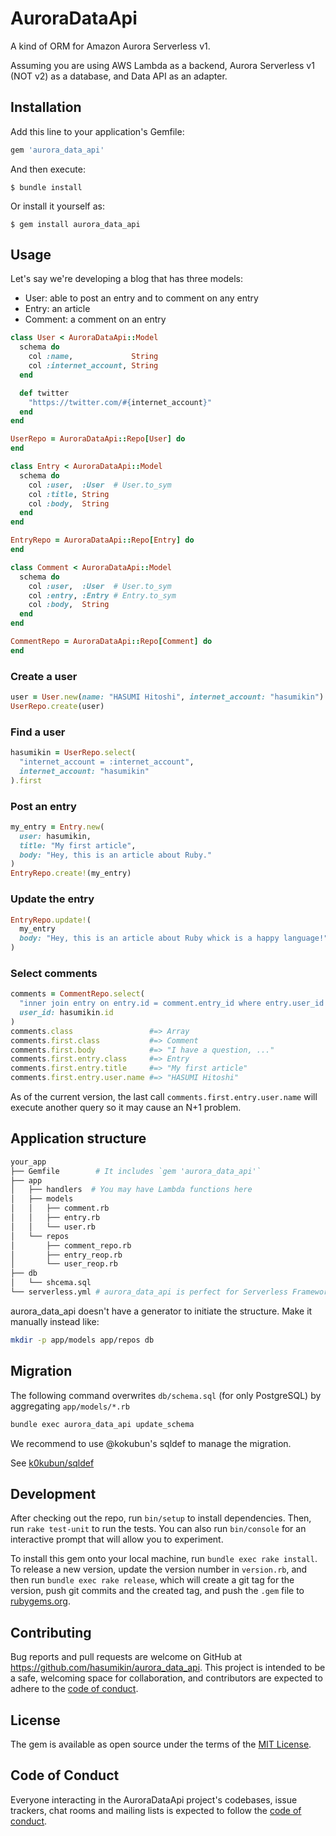 # AuroraDataApi

A kind of ORM for Amazon Aurora Serverless v1.

Assuming you are using AWS Lambda as a backend, Aurora Serverless v1 (NOT v2) as a database, and Data API as an adapter.

## Installation

Add this line to your application's Gemfile:

```ruby
gem 'aurora_data_api'
```

And then execute:

    $ bundle install

Or install it yourself as:

    $ gem install aurora_data_api

## Usage

Let's say we're developing a blog that has three models:

- User: able to post an entry and to comment on any entry
- Entry: an article
- Comment: a comment on an entry

```ruby
class User < AuroraDataApi::Model
  schema do
    col :name,             String
    col :internet_account, String
  end

  def twitter
    "https://twitter.com/#{internet_account}"
  end
end

UserRepo = AuroraDataApi::Repo[User] do
end

class Entry < AuroraDataApi::Model
  schema do
    col :user,  :User  # User.to_sym
    col :title, String
    col :body,  String
  end
end

EntryRepo = AuroraDataApi::Repo[Entry] do
end

class Comment < AuroraDataApi::Model
  schema do
    col :user,  :User  # User.to_sym
    col :entry, :Entry # Entry.to_sym
    col :body,  String
  end
end

CommentRepo = AuroraDataApi::Repo[Comment] do
end
```

### Create a user

```ruby
user = User.new(name: "HASUMI Hitoshi", internet_account: "hasumikin")
UserRepo.create(user)
```

### Find a user

```ruby
hasumikin = UserRepo.select(
  "internet_account = :internet_account",
  internet_account: "hasumikin"
).first
```

### Post an entry

```ruby
my_entry = Entry.new(
  user: hasumikin,
  title: "My first article",
  body: "Hey, this is an article about Ruby."
)
EntryRepo.create!(my_entry)
```

### Update the entry

```ruby
EntryRepo.update!(
  my_entry
  body: "Hey, this is an article about Ruby whick is a happy language!"
)
```

### Select comments

```ruby
comments = CommentRepo.select(
  "inner join entry on entry.id = comment.entry_id where entry.user_id = :user_id",
  user_id: hasumikin.id
)
comments.class                 #=> Array
comments.first.class           #=> Comment
comments.first.body            #=> "I have a question, ..."
comments.first.entry.class     #=> Entry
comments.first.entry.title     #=> "My first article"
comments.first.entry.user.name #=> "HASUMI Hitoshi"
```

As of the current version, the last call `comments.first.entry.user.name` will execute another query so it may cause an N+1 problem.

## Application structure

```sh
your_app
├── Gemfile        # It includes `gem 'aurora_data_api'`
├── app
│   ├── handlers  # You may have Lambda functions here
│   ├── models
│   │   ├── comment.rb
│   │   ├── entry.rb
│   │   └── user.rb
│   └── repos
│       ├── comment_repo.rb
│       ├── entry_reop.rb
│       └── user_reop.rb
├── db
│   └── shcema.sql
└── serverless.yml # aurora_data_api is perfect for Serverless Framework
```

aurora_data_api doesn't have a generator to initiate the structure.
Make it manually instead like:

```sh
mkdir -p app/models app/repos db
```

## Migration

The following command overwrites `db/schema.sql` (for only PostgreSQL) by aggregating `app/models/*.rb`

```sh
bundle exec aurora_data_api update_schema
```

We recommend to use @kokubun's sqldef to manage the migration.

See [k0kubun/sqldef](https://github.com/k0kubun/sqldef)

## Development

After checking out the repo, run `bin/setup` to install dependencies. Then, run `rake test-unit` to run the tests. You can also run `bin/console` for an interactive prompt that will allow you to experiment.

To install this gem onto your local machine, run `bundle exec rake install`. To release a new version, update the version number in `version.rb`, and then run `bundle exec rake release`, which will create a git tag for the version, push git commits and the created tag, and push the `.gem` file to [rubygems.org](https://rubygems.org).

## Contributing

Bug reports and pull requests are welcome on GitHub at https://github.com/hasumikin/aurora_data_api. This project is intended to be a safe, welcoming space for collaboration, and contributors are expected to adhere to the [code of conduct](https://github.com/hasumikin/aurora_data_api/blob/master/CODE_OF_CONDUCT.md).

## License

The gem is available as open source under the terms of the [MIT License](https://opensource.org/licenses/MIT).

## Code of Conduct

Everyone interacting in the AuroraDataApi project's codebases, issue trackers, chat rooms and mailing lists is expected to follow the [code of conduct](https://github.com/hasumikin/aurora_data_api/blob/master/CODE_OF_CONDUCT.md).
